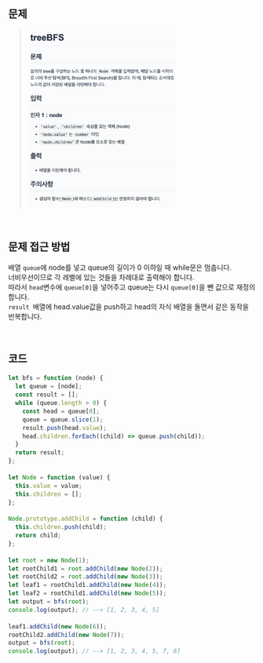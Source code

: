 ## 문제

> <img src="./img/treeBFS.png" style="width:300px">

</br>

## 문제 접근 방법

배열 `queue`에 node를 넣고 queue의 길이가 0 이하일 때 while문은 멈춥니다.  
너비우선이므로 각 레벨에 있는 것들을 차례대로 출력해야 합니다.  
따라서 `head`변수에 `queue[0]`을 넣어주고 queue는 다시 `queue[0]`을 뺀 값으로 재정의합니다.  
`result `배열에 head.value값을 push하고 head의 자식 배열을 돌면서 같은 동작을 반복합니다.

</br>

## 코드

```js
let bfs = function (node) {
  let queue = [node];
  const result = [];
  while (queue.length > 0) {
    const head = queue[0];
    queue = queue.slice(1);
    result.push(head.value);
    head.children.forEach((child) => queue.push(child));
  }
  return result;
};

let Node = function (value) {
  this.value = value;
  this.children = [];
};

Node.prototype.addChild = function (child) {
  this.children.push(child);
  return child;
};

let root = new Node(1);
let rootChild1 = root.addChild(new Node(2));
let rootChild2 = root.addChild(new Node(3));
let leaf1 = rootChild1.addChild(new Node(4));
let leaf2 = rootChild1.addChild(new Node(5));
let output = bfs(root);
console.log(output); // --> [1, 2, 3, 4, 5]

leaf1.addChild(new Node(6));
rootChild2.addChild(new Node(7));
output = bfs(root);
console.log(output); // --> [1, 2, 3, 4, 5, 7, 6]
```
